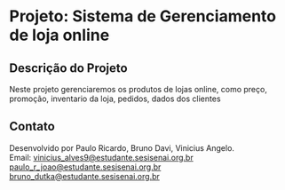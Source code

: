 
# **Projeto: Sistema de Gerenciamento de loja online**

## Descrição do Projeto

Neste projeto gerenciaremos os produtos de lojas online, como preço, promoção, inventario da loja, pedidos, dados dos clientes


## Contato

Desenvolvido por Paulo Ricardo, Bruno Davi, Vinicius Angelo.  
Email: vinicius_alves9@estudante.sesisenai.org.br <br/>
       paulo_r_joao@estudante.sesisenai.org.br <br/>
       bruno_dutka@estudante.sesisenai.org.br
